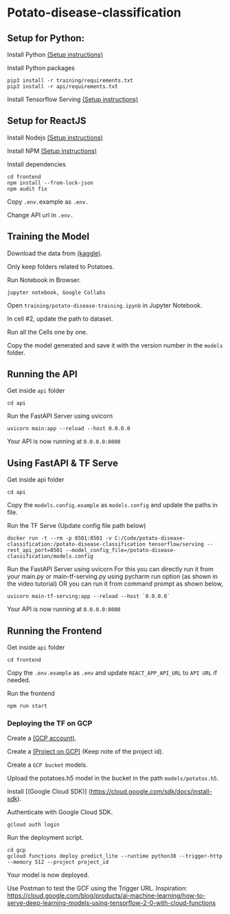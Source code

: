 # Potato-disease-classification
## Setup for Python:
Install Python [(Setup instructions)](https://wiki.python.org/moin/BeginnersGuide)


Install Python packages
```
pip3 install -r training/requirements.txt
pip3 install -r api/requirements.txt
```
Install Tensorflow Serving [(Setup instructions)](https://www.tensorflow.org/tfx/serving/setup)

## Setup for ReactJS
Install Nodejs  [(Setup instructions)](https://nodejs.org/en/download/package-manager)

Install NPM  [(Setup instructions)](https://docs.npmjs.com/getting-started/)

Install dependencies
```
cd frontend
npm install --from-lock-json
npm audit fix
```
Copy `.env.`example as `.env.`

Change API url in `.env.`

## Training the Model
Download the data from [(kaggle)](https://nodejs.org/en/download/package-manager).

Only keep folders related to Potatoes.

Run Notebook in Browser.
```
jupyter notebook, Google Collabs
```

Open `training/potato-disease-training.ipynb` in Jupyter Notebook.

In cell #2, update the path to dataset.

Run all the Cells one by one.

Copy the model generated and save it with the version number in the `models` folder.

## Running the API

Get inside `api` folder
```
cd api
```
Run the FastAPI Server using uvicorn

```
uvicorn main:app --reload --host 0.0.0.0
```
Your API is now running at `0.0.0.0:8000`

## Using FastAPI & TF Serve

Get inside api folder

```
cd api
```
Copy the `models.config.example` as `models.config` and update the paths in file.

Run the TF Serve (Update config file path below)

```
docker run -t --rm -p 8501:8501 -v C:/Code/potato-disease-classification:/potato-disease-classification tensorflow/serving --rest_api_port=8501 --model_config_file=/potato-disease-classification/models.config
```
Run the FastAPI Server using uvicorn For this you can directly run it from your main.py or main-tf-serving.py using pycharm run option (as shown in the video tutorial) OR you can run it from command prompt as shown below,

```
uvicorn main-tf-serving:app --reload --host `0.0.0.0`
```
Your API is now running at `0.0.0.0:8000`

## Running the Frontend

Get inside `api` folder

```
cd frontend
```

Copy the `.env.example` as `.env` and update `REACT_APP_API_URL` to `API URL` if needed.

Run the frontend

```
npm run start
```


### Deploying the TF on GCP

Create a [(GCP account)](https://console.cloud.google.com/).

Create a [(Project on GCP)](https://cloud.google.com/appengine/docs/standard/nodejs/building-app/creating-project) (Keep note of the project id).

Create a `GCP bucket` models.

Upload the potatoes.h5 model in the bucket in the path `models/potatos.h5`.

Install [(Google Cloud SDK)] (https://cloud.google.com/sdk/docs/install-sdk).

Authenticate with Google Cloud SDK.

```
gcloud auth login
```

Run the deployment script.

```
cd gcp
gcloud functions deploy predict_lite --runtime python38 --trigger-http --memory 512 --project project_id
```
Your model is now deployed.

Use Postman to test the GCF using the Trigger URL.
Inspiration: https://cloud.google.com/blog/products/ai-machine-learning/how-to-serve-deep-learning-models-using-tensorflow-2-0-with-cloud-functions



